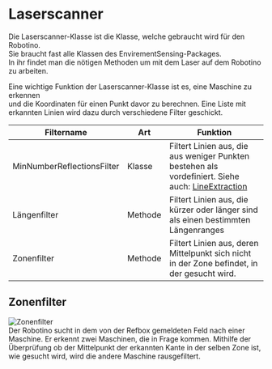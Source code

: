 # Laserscanner

Die Laserscanner-Klasse ist die Klasse, welche gebraucht wird für den Robotino.  
Sie braucht fast alle Klassen des EnvirementSensing-Packages.  
In ihr findet man die nötigen Methoden um mit dem Laser auf dem Robotino zu arbeiten. 
   
Eine wichtige Funktion der Laserscanner-Klasse ist es, eine Maschine zu erkennen  
und die Koordinaten für einen Punkt davor zu berechnen.
Eine Liste mit erkannten Linien wird dazu durch verschiedene Filter geschickt.  

| Filtername | Art | Funktion |  
| -------- | -------- | -------- |  
| MinNumberReflectionsFilter | Klasse | Filtert Linien aus, die aus weniger Punkten bestehen als vordefiniert. Siehe auch: [LineExtraction](LineExtraction) |  
| Längenfilter | Methode | Filtert Linien aus, die kürzer oder länger sind als einen bestimmten Längenranges |  
| Zonenfilter | Methode | Filtert Linien aus, deren Mittelpunkt sich nicht in der Zone befindet, in der gesucht wird. |   

## Zonenfilter
![Zonenfilter](https://gitlab.com/solidus/hefei/uploads/c5c3ed08a385eeb83627dfad3541a558/Zonenfilter.JPG)  
Der Robotino sucht in dem von der Refbox gemeldeten Feld nach einer Maschine. Er erkennt zwei Maschinen, die in Frage kommen. Mithilfe der Überprüfung ob der Mittelpunkt der erkannten Kante in der selben Zone ist, wie gesucht wird, wird die andere Maschine rausgefiltert.
